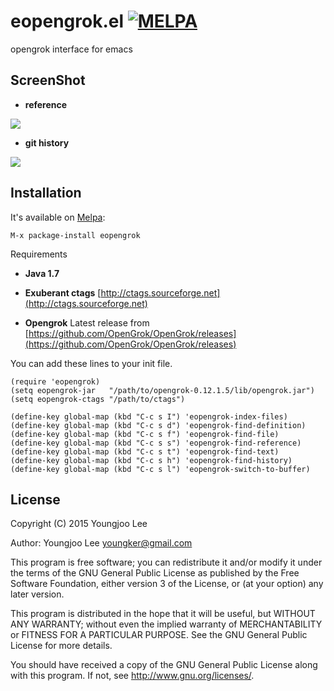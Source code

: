 # eopengrok.el [![MELPA](http://melpa.org/packages/eopengrok-badge.svg)](http://melpa.org/#/eopengrok)

opengrok interface for emacs

## ScreenShot

- **reference**
<img align="center" src="https://raw.github.com/youngker/eopengrok.el/master/eopengrok.png">

- **git history**
<img align="center" src="https://raw.github.com/youngker/eopengrok.el/master/eopengrok-git.png">

## Installation

It's available on [Melpa](https://melpa.org/):

    M-x package-install eopengrok

Requirements

- **Java 1.7**

- **Exuberant ctags**
  [http://ctags.sourceforge.net](http://ctags.sourceforge.net)

- **Opengrok**
  Latest release from [https://github.com/OpenGrok/OpenGrok/releases](https://github.com/OpenGrok/OpenGrok/releases)

You can add these lines to your init file.

```elisp
(require 'eopengrok)
(setq eopengrok-jar   "/path/to/opengrok-0.12.1.5/lib/opengrok.jar")
(setq eopengrok-ctags "/path/to/ctags")

(define-key global-map (kbd "C-c s I") 'eopengrok-index-files)
(define-key global-map (kbd "C-c s d") 'eopengrok-find-definition)
(define-key global-map (kbd "C-c s f") 'eopengrok-find-file)
(define-key global-map (kbd "C-c s s") 'eopengrok-find-reference)
(define-key global-map (kbd "C-c s t") 'eopengrok-find-text)
(define-key global-map (kbd "C-c s h") 'eopengrok-find-history)
(define-key global-map (kbd "C-c s l") 'eopengrok-switch-to-buffer)
```

## License

Copyright (C) 2015 Youngjoo Lee

Author: Youngjoo Lee <youngker@gmail.com>

This program is free software; you can redistribute it and/or modify
it under the terms of the GNU General Public License as published by
the Free Software Foundation, either version 3 of the License, or
(at your option) any later version.

This program is distributed in the hope that it will be useful,
but WITHOUT ANY WARRANTY; without even the implied warranty of
MERCHANTABILITY or FITNESS FOR A PARTICULAR PURPOSE.  See the
GNU General Public License for more details.

You should have received a copy of the GNU General Public License
along with this program.  If not, see <http://www.gnu.org/licenses/>.
